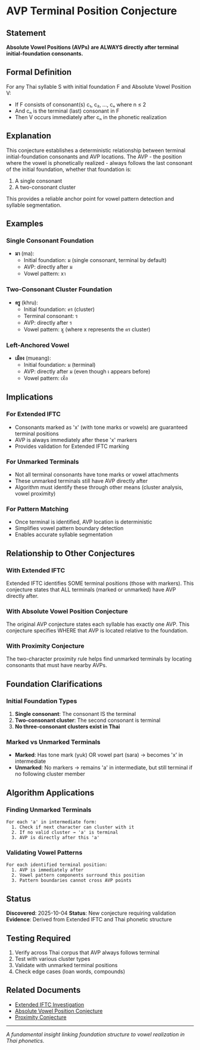 # AVP Terminal Position Conjecture

## Statement
**Absolute Vowel Positions (AVPs) are ALWAYS directly after terminal initial-foundation consonants.**

## Formal Definition
For any Thai syllable S with initial foundation F and Absolute Vowel Position V:
- If F consists of consonant(s) c₁, c₂, ..., cₙ where n ≤ 2
- And cₙ is the terminal (last) consonant in F
- Then V occurs immediately after cₙ in the phonetic realization

## Explanation
This conjecture establishes a deterministic relationship between terminal initial-foundation consonants and AVP locations. The AVP - the position where the vowel is phonetically realized - always follows the last consonant of the initial foundation, whether that foundation is:
1. A single consonant
2. A two-consonant cluster

This provides a reliable anchor point for vowel pattern detection and syllable segmentation.

## Examples

### Single Consonant Foundation
- **มา** (ma):
  - Initial foundation: ม (single consonant, terminal by default)
  - AVP: directly after ม
  - Vowel pattern: xา

### Two-Consonant Cluster Foundation
- **ครู** (khru):
  - Initial foundation: คร (cluster)
  - Terminal consonant: ร
  - AVP: directly after ร
  - Vowel pattern: xู (where x represents the คร cluster)

### Left-Anchored Vowel
- **เมือง** (mueang):
  - Initial foundation: ม (terminal)
  - AVP: directly after ม (even though เ appears before)
  - Vowel pattern: เxือ

## Implications

### For Extended IFTC
- Consonants marked as 'x' (with tone marks or vowels) are guaranteed terminal positions
- AVP is always immediately after these 'x' markers
- Provides validation for Extended IFTC marking

### For Unmarked Terminals
- Not all terminal consonants have tone marks or vowel attachments
- These unmarked terminals still have AVP directly after
- Algorithm must identify these through other means (cluster analysis, vowel proximity)

### For Pattern Matching
- Once terminal is identified, AVP location is deterministic
- Simplifies vowel pattern boundary detection
- Enables accurate syllable segmentation

## Relationship to Other Conjectures

### With Extended IFTC
Extended IFTC identifies SOME terminal positions (those with markers). This conjecture states that ALL terminals (marked or unmarked) have AVP directly after.

### With Absolute Vowel Position Conjecture
The original AVP conjecture states each syllable has exactly one AVP. This conjecture specifies WHERE that AVP is located relative to the foundation.

### With Proximity Conjecture
The two-character proximity rule helps find unmarked terminals by locating consonants that must have nearby AVPs.

## Foundation Clarifications

### Initial Foundation Types
1. **Single consonant**: The consonant IS the terminal
2. **Two-consonant cluster**: The second consonant is terminal
3. **No three-consonant clusters exist in Thai**

### Marked vs Unmarked Terminals
- **Marked**: Has tone mark (yuk) OR vowel part (sara) → becomes 'x' in intermediate
- **Unmarked**: No markers → remains 'a' in intermediate, but still terminal if no following cluster member

## Algorithm Applications

### Finding Unmarked Terminals
```
For each 'a' in intermediate form:
  1. Check if next character can cluster with it
  2. If no valid cluster → 'a' is terminal
  3. AVP is directly after this 'a'
```

### Validating Vowel Patterns
```
For each identified terminal position:
  1. AVP is immediately after
  2. Vowel pattern components surround this position
  3. Pattern boundaries cannot cross AVP points
```

## Status
**Discovered**: 2025-10-04
**Status**: New conjecture requiring validation
**Evidence**: Derived from Extended IFTC and Thai phonetic structure

## Testing Required
1. Verify across Thai corpus that AVP always follows terminal
2. Test with various cluster types
3. Validate with unmarked terminal positions
4. Check edge cases (loan words, compounds)

## Related Documents
- [Extended IFTC Investigation](./extended_iftc_investigation.md)
- [Absolute Vowel Position Conjecture](./absolute_vowel_position_conjecture.md)
- [Proximity Conjecture](./proximity_conjecture.md)

---

*A fundamental insight linking foundation structure to vowel realization in Thai phonetics.*
